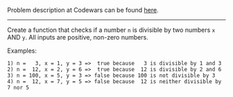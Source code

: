 Problem description at Codewars can be found
[here](https://www.codewars.com/kata/5545f109004975ea66000086/train/python).

-------------

Create a function that checks if a number `n` is divisible by two numbers `x` AND `y`. All inputs
are positive, non-zero numbers.

Examples:
```
1) n =   3, x = 1, y = 3 =>  true because   3 is divisible by 1 and 3
2) n =  12, x = 2, y = 6 =>  true because  12 is divisible by 2 and 6
3) n = 100, x = 5, y = 3 => false because 100 is not divisible by 3
4) n =  12, x = 7, y = 5 => false because  12 is neither divisible by 7 nor 5
```
